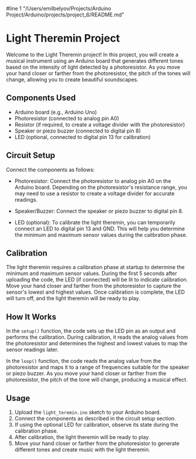 #line 1 "/Users/emilbelyov/Projects/Arduino Project/Arduino/projects/project_6/README.md"
# Light Theremin Project

Welcome to the Light Theremin project! In this project, you will create a musical instrument using an Arduino board that generates different tones based on the intensity of light detected by a photoresistor. As you move your hand closer or farther from the photoresistor, the pitch of the tones will change, allowing you to create beautiful soundscapes.

## Components Used

- Arduino board (e.g., Arduino Uno)
- Photoresistor (connected to analog pin A0)
- Resistor (if required, to create a voltage divider with the photoresistor)
- Speaker or piezo buzzer (connected to digital pin 8)
- LED (optional, connected to digital pin 13 for calibration)

## Circuit Setup

Connect the components as follows:

- Photoresistor: Connect the photoresistor to analog pin A0 on the Arduino board. Depending on the photoresistor's resistance range, you may need to use a resistor to create a voltage divider for accurate readings.

- Speaker/Buzzer: Connect the speaker or piezo buzzer to digital pin 8.

- LED (optional): To calibrate the light theremin, you can temporarily connect an LED to digital pin 13 and GND. This will help you determine the minimum and maximum sensor values during the calibration phase.

## Calibration

The light theremin requires a calibration phase at startup to determine the minimum and maximum sensor values. During the first 5 seconds after uploading the code, the LED (if connected) will be lit to indicate calibration. Move your hand closer and farther from the photoresistor to capture the sensor's lowest and highest values. Once calibration is complete, the LED will turn off, and the light theremin will be ready to play.

## How It Works

In the `setup()` function, the code sets up the LED pin as an output and performs the calibration. During calibration, it reads the analog values from the photoresistor and determines the highest and lowest values to map the sensor readings later.

In the `loop()` function, the code reads the analog value from the photoresistor and maps it to a range of frequencies suitable for the speaker or piezo buzzer. As you move your hand closer or farther from the photoresistor, the pitch of the tone will change, producing a musical effect.

## Usage

1. Upload the `light_teremin.ino` sketch to your Arduino board.
2. Connect the components as described in the circuit setup section.
3. If using the optional LED for calibration, observe its state during the calibration phase.
4. After calibration, the light theremin will be ready to play.
5. Move your hand closer or farther from the photoresistor to generate different tones and create music with the light theremin.